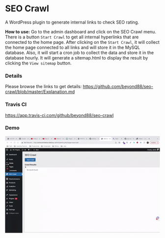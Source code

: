 # SEO Crawl
A WordPress plugin to generate internal links to check SEO rating.

<strong>How to use:</strong> Go to the admin dashboard and click on the SEO Crawl menu. There is a button `Start Crawl` to get all internal hyperlinks that are connected to the home page. After clicking on the `Start Crawl`, it will collect the home page connected to all links and will store it in the MySQL database. Also, it will start a cron job to collect the data and store it in the database hourly. It will generate a sitemap.html to display the result by clicking the `View sitemap` button.

### Details
Please browse the links to get details: https://github.com/beyond88/seo-crawl/blob/master/Explanation.md

### Travis CI
https://app.travis-ci.com/github/beyond88/seo-crawl

### Demo
<img src="https://github.com/beyond88/seo-crawl/blob/master/seo-crawl.gif" alt="SEO Crawl">













